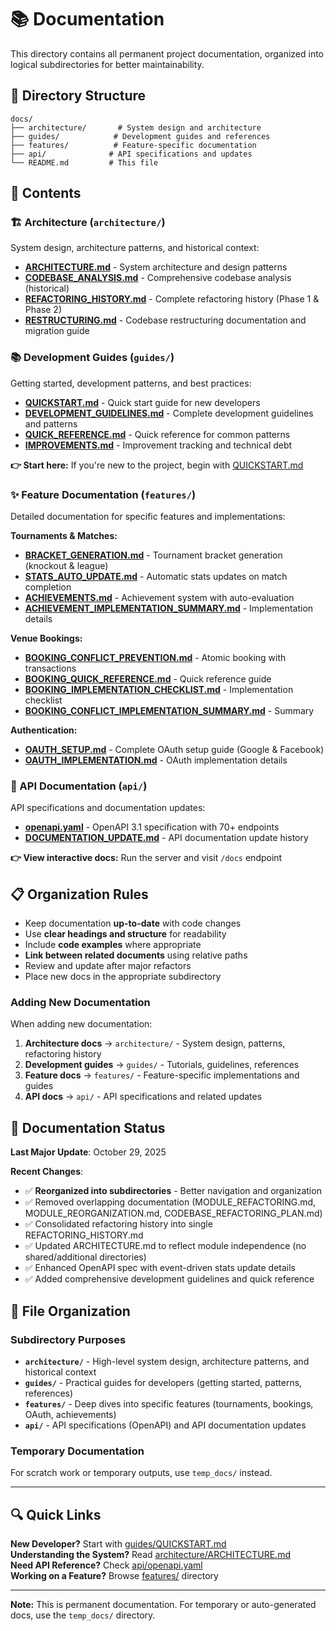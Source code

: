 # 📚 Documentation

This directory contains all permanent project documentation, organized into logical subdirectories for better maintainability.

## 📂 Directory Structure

```
docs/
├── architecture/       # System design and architecture
├── guides/            # Development guides and references
├── features/          # Feature-specific documentation
├── api/              # API specifications and updates
└── README.md         # This file
```

## 📖 Contents

### 🏗️ Architecture (`architecture/`)

System design, architecture patterns, and historical context:

- **[ARCHITECTURE.md](architecture/ARCHITECTURE.md)** - System architecture and design patterns
- **[CODEBASE_ANALYSIS.md](architecture/CODEBASE_ANALYSIS.md)** - Comprehensive codebase analysis (historical)
- **[REFACTORING_HISTORY.md](architecture/REFACTORING_HISTORY.md)** - Complete refactoring history (Phase 1 & Phase 2)
- **[RESTRUCTURING.md](architecture/RESTRUCTURING.md)** - Codebase restructuring documentation and migration guide

### 📚 Development Guides (`guides/`)

Getting started, development patterns, and best practices:

- **[QUICKSTART.md](guides/QUICKSTART.md)** - Quick start guide for new developers
- **[DEVELOPMENT_GUIDELINES.md](guides/DEVELOPMENT_GUIDELINES.md)** - Complete development guidelines and patterns
- **[QUICK_REFERENCE.md](guides/QUICK_REFERENCE.md)** - Quick reference for common patterns
- **[IMPROVEMENTS.md](guides/IMPROVEMENTS.md)** - Improvement tracking and technical debt

**👉 Start here:** If you're new to the project, begin with [QUICKSTART.md](guides/QUICKSTART.md)

### ✨ Feature Documentation (`features/`)

Detailed documentation for specific features and implementations:

**Tournaments & Matches:**
- **[BRACKET_GENERATION.md](features/BRACKET_GENERATION.md)** - Tournament bracket generation (knockout & league)
- **[STATS_AUTO_UPDATE.md](features/STATS_AUTO_UPDATE.md)** - Automatic stats updates on match completion
- **[ACHIEVEMENTS.md](features/ACHIEVEMENTS.md)** - Achievement system with auto-evaluation
- **[ACHIEVEMENT_IMPLEMENTATION_SUMMARY.md](features/ACHIEVEMENT_IMPLEMENTATION_SUMMARY.md)** - Implementation details

**Venue Bookings:**
- **[BOOKING_CONFLICT_PREVENTION.md](features/BOOKING_CONFLICT_PREVENTION.md)** - Atomic booking with transactions
- **[BOOKING_QUICK_REFERENCE.md](features/BOOKING_QUICK_REFERENCE.md)** - Quick reference guide
- **[BOOKING_IMPLEMENTATION_CHECKLIST.md](features/BOOKING_IMPLEMENTATION_CHECKLIST.md)** - Implementation checklist
- **[BOOKING_CONFLICT_IMPLEMENTATION_SUMMARY.md](features/BOOKING_CONFLICT_IMPLEMENTATION_SUMMARY.md)** - Summary

**Authentication:**
- **[OAUTH_SETUP.md](features/OAUTH_SETUP.md)** - Complete OAuth setup guide (Google & Facebook)
- **[OAUTH_IMPLEMENTATION.md](features/OAUTH_IMPLEMENTATION.md)** - OAuth implementation details

### 🔌 API Documentation (`api/`)

API specifications and documentation updates:

- **[openapi.yaml](api/openapi.yaml)** - OpenAPI 3.1 specification with 70+ endpoints
- **[DOCUMENTATION_UPDATE.md](api/DOCUMENTATION_UPDATE.md)** - API documentation update history

**👉 View interactive docs:** Run the server and visit `/docs` endpoint

## 📋 Organization Rules

- Keep documentation **up-to-date** with code changes
- Use **clear headings and structure** for readability
- Include **code examples** where appropriate
- **Link between related documents** using relative paths
- Review and update after major refactors
- Place new docs in the appropriate subdirectory

### Adding New Documentation

When adding new documentation:

1. **Architecture docs** → `architecture/` - System design, patterns, refactoring history
2. **Development guides** → `guides/` - Tutorials, guidelines, references
3. **Feature docs** → `features/` - Feature-specific implementations and guides
4. **API docs** → `api/` - API specifications and related updates

## 🔄 Documentation Status

**Last Major Update**: October 29, 2025

**Recent Changes**:
- ✅ **Reorganized into subdirectories** - Better navigation and organization
- ✅ Removed overlapping documentation (MODULE_REFACTORING.md, MODULE_REORGANIZATION.md, CODEBASE_REFACTORING_PLAN.md)
- ✅ Consolidated refactoring history into single REFACTORING_HISTORY.md
- ✅ Updated ARCHITECTURE.md to reflect module independence (no shared/additional directories)
- ✅ Enhanced OpenAPI spec with event-driven stats update details
- ✅ Added comprehensive development guidelines and quick reference

## 📁 File Organization

### Subdirectory Purposes

- **`architecture/`** - High-level system design, architecture patterns, and historical context
- **`guides/`** - Practical guides for developers (getting started, patterns, references)
- **`features/`** - Deep dives into specific features (tournaments, bookings, OAuth, achievements)
- **`api/`** - API specifications (OpenAPI) and API documentation updates

### Temporary Documentation

For scratch work or temporary outputs, use `temp_docs/` instead.

---

## 🔍 Quick Links

**New Developer?** Start with [guides/QUICKSTART.md](guides/QUICKSTART.md)  
**Understanding the System?** Read [architecture/ARCHITECTURE.md](architecture/ARCHITECTURE.md)  
**Need API Reference?** Check [api/openapi.yaml](api/openapi.yaml)  
**Working on a Feature?** Browse [features/](features/) directory

---

**Note:** This is permanent documentation. For temporary or auto-generated docs, use the `temp_docs/` directory.
